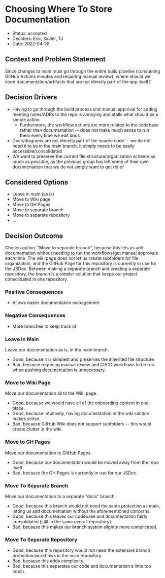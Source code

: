 # Choosing Where To Store Documentation

* Status: accepted
* Deciders: Eric, Xavier, TJ <!-- optional -->
* Date: 2022-04-28 <!-- optional -->

## Context and Problem Statement

Since changes to main must go through the entire build pipeline (consuming GitHub Actions minutes and requiring manual review), where should we store documentation/artifacts that are not directly part of the app itself?

## Decision Drivers <!-- optional -->

* Having to go through the build process and manual approval for adding meeting notes/ADRs to the repo is annoying and stalls what should be a simple action
  * Furthermore, the workflow actions are more related to the codebase rather than documentation -- does not make much sense to run them every time we edit docs
* Docs/diagrams are not directly part of the source code -- we do not need it to be in the main branch, it simply needs to be easily accessible/consolidated
* We want to preserve the current file structure/organization scheme as much as possible, as the previous group has left some of their own documentation that we do not simply want to get rid of

## Considered Options

* Leave in main (as is)
* Move to Wiki page
* Move to GH Pages
* Move to separate branch
* Move to separate repository
* … <!-- numbers of options can vary -->

## Decision Outcome

Chosen option: "Move to separate branch", because this lets us add documentation without needing to run the workflows/get manual approvals each time. The wiki page does not let us create subfolders for file organization, and the GitHub Page for this repository is currently in use for the JSDoc. Between making a separate branch and creating a separate repository, the branch is a simpler solution that keeps our project consolidated in one repository.

### Positive Consequences <!-- optional -->

* Allows easier documentation management

### Negative Consequences <!-- optional -->

* More branches to keep track of

### Leave In Main

Leave our documentation as is, in the main branch. <!-- optional -->

* Good, because it is simplest and preserves the inherited file structure.
* Bad, because requiring manual review and CI/CD workflows to be run when pushing documentation is unnecessary.

### Move to Wiki Page

Move our documentation all to the Wiki page. <!-- optional -->

* Good, because we would have all of the onboarding content in one place.
* Good, because intuitively, having documentation in the wiki section makes sense.
* Bad, because GitHub Wiki does not support subfolders -- this would create clutter in the wiki.

### Move to GH Pages

Move our documentation to GitHub Pages.

* Good, because our documentation would be moved away from the repo itself.
* Bad, because the GH Pages is currently in use for our JSDoc.

### Move To Separate Branch

Move our documentation to a separate "docs" branch.

* Good, because this branch would not need the same protection as main, letting us add documentation without the aforementioned concerns.
* Good, because this leaves our codebase and documentation fairly consolidated (still in the same overall repository).
* Bad, because this makes our branch system slightly more complicated.

### Move To Separate Repository

* Good, because this repository would not need the extensive branch protection/workflows in the main repository.
* Bad, because this adds complexity.
* Bad, because this separates our code and documentation a little too much.

